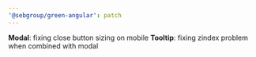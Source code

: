 ```yaml
---
'@sebgroup/green-angular': patch
---
```


**Modal**: fixing close button sizing on mobile
**Tooltip**: fixing zindex problem when combined with modal
